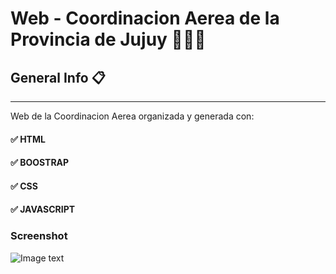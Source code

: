 # Web  -  Coordinacion Aerea de la Provincia de Jujuy 👨🏻‍💻


## General Info 📋
***
Web de la Coordinacion Aerea organizada y generada con: <br>
#### ✅ HTML

#### ✅ BOOSTRAP

#### ✅ CSS

#### ✅ JAVASCRIPT
### Screenshot
![Image text](preview.jpg)
